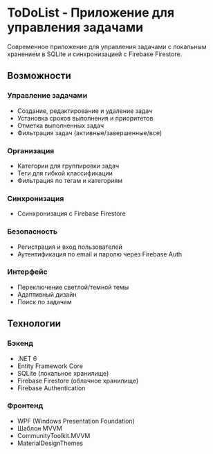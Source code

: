 # ToDoList - Приложение для управления задачами

Современное приложение для управления задачами с локальным хранением в SQLite и синхронизацией с Firebase Firestore.

## Возможности

### Управление задачами
- Создание, редактирование и удаление задач
- Установка сроков выполнения и приоритетов
- Отметка выполненных задач
- Фильтрация задач (активные/завершенные/все)

### Организация
- Категории для группировки задач
- Теги для гибкой классификации
- Фильтрация по тегам и категориям

### Синхронизация
- Ссинхронизация с Firebase Firestore

### Безопасность
- Регистрация и вход пользователей
- Аутентификация по email и паролю через Firebase Auth

### Интерфейс
- Переключение светлой/темной темы
- Адаптивный дизайн
- Поиск по задачам

## Технологии

### Бэкенд
- .NET 6
- Entity Framework Core
- SQLite (локальное хранилище)
- Firebase Firestore (облачное хранилище)
- Firebase Authentication

### Фронтенд
- WPF (Windows Presentation Foundation)
- Шаблон MVVM
- CommunityToolkit.MVVM
- MaterialDesignThemes
